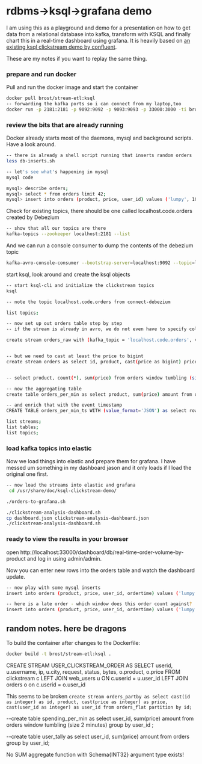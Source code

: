 # rdbms->ksql->grafana demo

I am using this as a playground and demo for a presentation on how to get data from a relational database into kafka, transform with KSQL and finally chart this in a real-time dashboard using grafana. It is heavily based on [an existing ksql clickstream demo by confluent](https://github.com/confluentinc/ksql/tree/v0.5/ksql-clickstream-demo#clickstream-analysis).

These are my notes if you want to replay the same thing.

### prepare and run docker
Pull and run the docker image and start the container

``` sh 
docker pull brost/stream-etl:ksql
-- forwarding the kafka ports so i can connect from my laptop,too
docker run -p 2181:2181 -p 9092:9092 -p 9093:9093 -p 33000:3000 -ti brost/stream-etl:ksql bash
```

### review the bits that are already running
Docker already starts most of the daemons, mysql and background scripts. Have a look around.

``` sh
-- there is already a shell script running that inserts random orders
less db-inserts.sh

-- let's see what's happening in mysql
mysql code

mysql> describe orders;
mysql> select * from orders limit 42;
mysql> insert into orders (product, price, user_id) values ('lumpy', 100, 42);
```

Check for existing topics, there should be one called localhost.code.orders created by Debezium

``` sh
-- show that all our topics are there
kafka-topics --zookeeper localhost:2181 --list
```

And we can run a console consumer to dump the contents of the debezium topic
``` sh
kafka-avro-console-consumer --bootstrap-server=localhost:9092 --topic=localhost.code.orders
```

start ksql, look around and create the ksql objects
``` sh
-- start ksql-cli and initialize the clickstream topics
ksql 

-- note the topic localhost.code.orders from connect-debezium

list topics;

-- now set up out orders table step by step
-- if the stream is already in avro, we do not even have to specify columns

create stream orders_raw with (kafka_topic = 'localhost.code.orders', value_format = 'AVRO', timestamp='ordertime');


-- but we need to cast at least the price to bigint
create stream orders as select id, product, cast(price as bigint) price, user_id, ordertime from orders_raw;


-- select product, count(*), sum(price) from orders window tumbling (size 15 seconds) group by product;

-- now the aggregating table
create table orders_per_min as select product, sum(price) amount from orders window hopping (size 60 seconds, advance by 15 seconds) group by product;

-- and enrich that with the event timestamp
CREATE TABLE orders_per_min_ts WITH (value_format='JSON') as select rowTime as event_ts, * from orders_per_min;

list streams;
list tables;
list topics;
```

### load kafka topics into elastic
Now we load things into elastic and prepare them for grafana. I have messed um something in my dashboard jason and it only loads if I load the original one first. 

``` sh
-- now load the streams into elastic and grafana
 cd /usr/share/doc/ksql-clickstream-demo/

./orders-to-grafana.sh

./clickstream-analysis-dashboard.sh
cp dashboard.json clickstream-analysis-dashboard.json
./clickstream-analysis-dashboard.sh
```

### ready to view the results in your browser

open http://localhost:33000/dashboard/db/real-time-order-volume-by-product and log in using admin/admin.

Now you can enter new rows into the orders table and watch the dashboard update.

``` sh
-- now play with some mysql inserts
insert into orders (product, price, user_id, ordertime) values ('lumpy', 500, 42, now());

-- here is a late order - which window does this order count against?
insert into orders (product, price, user_id, ordertime) values ('lumpy', 300, 42, date_sub(now(), interval 1 minute));
```

## random notes. here be dragons
To build the container after changes to the Dockerfile:

``` sh
docker build -t brost/stream-etl:ksql .
```

CREATE STREAM USER_CLICKSTREAM_ORDER AS SELECT userid, u.username, ip, u.city, request, status, bytes, o.product, o.price FROM clickstream c LEFT JOIN web_users u ON c.userid = u.user_id LEFT JOIN orders o on c.userid = o.user_id

This seems to be broken
```create stream orders_partby as select cast(id as integer) as id, product, cast(price as integer) as price, cast(user_id as integer) as user_id from orders_flat partition by id;```

--create table spending_per_min as select user_id, sum(price) amount from orders window tumbling (size 2 minutes) group by user_id ;

--create table user_tally as select user_id, sum(price) amount from orders group by user_id;

No SUM aggregate function with Schema{INT32}  argument type exists!
